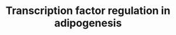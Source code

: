 ---
annotations:
- id: CL:0000136
  parent: native cell
  type: Cell Type Ontology
  value: fat cell
- id: PW:0000650
  parent: signaling pathway
  type: Pathway Ontology
  value: signaling pathway pertinent to development
authors:
- Ingrid.felicidade
- Susan
- Mkutmon
- Khanspers
- Egonw
- Fehrhart
citedin:
- link: PMC9646470
  title: Clinical improvement of DM1 patients reflected by reversal of disease-induced
    gene expression in blood (2022)
communities:
- ontox
description: The transcription factors involved in adipogenesis are shown in the current
  pathway. Adipogensis is the biological proces of cell differentation in which preadipocytes
  are converted into adipocytes.   Proteins on this pathway have targeted assays available
  via the [https://assays.cancer.gov/available_assays?wp_id=WP3599 CPTAC Assay Portal].
last-edited: 2019-08-15
ndex: 102d2b0e-8b67-11eb-9e72-0ac135e8bacf
organisms:
- Homo sapiens
redirect_from:
- /index.php/Pathway:WP3599
- /instance/WP3599
- /instance/WP3599_r105845
revision: r105845
schema-jsonld:
- '@context': https://schema.org/
  '@id': https://wikipathways.github.io/pathways/WP3599.html
  '@type': Dataset
  creator:
    '@type': Organization
    name: WikiPathways
  description: The transcription factors involved in adipogenesis are shown in the
    current pathway. Adipogensis is the biological proces of cell differentation in
    which preadipocytes are converted into adipocytes.   Proteins on this pathway
    have targeted assays available via the [https://assays.cancer.gov/available_assays?wp_id=WP3599
    CPTAC Assay Portal].
  keywords:
  - ADIPOQ
  - CEBPA
  - CEBPB
  - CEBPD
  - CREB1
  - FOXO1A
  - GLUT4
  - Glucocorticoids
  - IL6
  - INSR
  - IRS1
  - IRS2
  - JNK
  - LEP
  - LPIN1
  - NR3C1
  - NRIP1
  - PCK2
  - PPARG
  - PPARGC1A
  - RXRA
  - TNF
  - TWIST1
  license: CC0
  name: Transcription factor regulation in adipogenesis
seo: CreativeWork
title: Transcription factor regulation in adipogenesis
wpid: WP3599
---